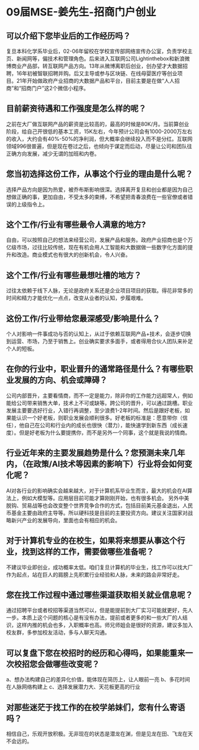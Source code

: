 # 09届MSE-姜先生-招商门户创业

## 可以介绍下您毕业后的工作经历吗？

复旦本科化学系毕业后，02-06年留校在学校宣传部网络宣传办公室，负责学校主页、新闻网等，偏技术和管理角色。后来进入互联网公司Lightinthebox和新浪微博商业产品部，转互联网产品方向。13年从微博离职后创业，创办望才大数据招聘，16年初被智联招聘并购。后又主导或参与区块链、在线母婴医疗等创业项目。21年开始做政府产业招商的大数据产品和平台，目前主要是在做“人人招商”和“招商门户”这2个微信小程序。

## 目前薪资待遇和工作强度是怎么样的呢？

之前在大厂做互联网产品的薪资是比较高的，最高的时候是80K/月。当前算创业阶段，给自己开很低的基本工资，15K左右，今年预计公司会有1000-2000万左右的收入，大约会有40\%-50\%的净利润，但大概率会继续投入而不是分红。互联网领域996很普遍，但是现在卷过之后，也倾向于谋定而后动，尽量让公司和团队往正确方向发展，减少无谓的加班和内卷。

## 您当初选择这份工作，从事这个行业的理由是什么呢？

选择产品方向是因为热爱，被乔布斯影响很深。选择离开复旦和创业都是因为自己想做正确的事，更加自由，不受太多的束缚，不希望把青春浪费在一些官僚或者错误的上级指令上。

## 这个工作/行业有哪些最令人满意的地方?

自由，可以按照自己的想法来经营公司，发展产品和服务。政府产业招商也是个万亿级市场，过往比较传统，现在有机会用人工智能和大数据做一些数字化方面的提升和改造。商业模式也有很大的创新机会，令人兴奋。

## 这个工作/行业有哪些最想吐槽的地方？

过往太依赖于线下人脉，无论是政府关系还是企业项目项目的获取。得花非常多的时间和精力才能优化一点点，改变从业者的认知，步履艰难。

## 这份工作/行业带给您最深感受/影响是什么？

个人对影响一件事成功与否的认知上，从过于依赖互联网产品+技术，会逐步切换到运营、市场，乃至于销售上。创业确实要求多面手，或者得用合伙人团队来补足个人的短板。

## 在你的行业中，职业晋升的通常路径是什么？有哪些职业发展的方向、机会或障碍？

公司内部晋升，主要看情商，而不一定是能力，除非你的工作能力远超常人，例如能给公司带来销售大单，技术上不可或缺等。跨公司的晋升，可以通过跳槽。职业发展主要要选好行业，入错行再调整，至少浪费1-2年时间。然后是跟好老板，如果能认识一个好老板，则职业发展会顺利很多。好老板的标准是：愿意带你（信任），他自己在公司和行业内的成长也很快（潜力），能快速学到新东西（成长速度）。但是好老板为什么要提携你，而不是另外一个同事，这个就是我说的情商。

## 行业近年来的主要发展趋势是什么？您预测未来几年内，（在政策/AI技术等因素的影响下）行业将会如何变化呢？

AI对各行业的影响确实会越来越大，对于计算机系毕业生而言，最大的机会在AI算法上，例如大模型等。应用层目前可能才算刚刚开始，也有很多机会。
另外中美脱钩、贸易战等也会改变整个世界竞争合作的方式，包括目前美元基金退出，人民币基金主要由政府主导等。所以硬科技是目前的主要投资方向。建议关注国家对战略新兴产业的发展导向，里面也会有相应的机会。

## 对于计算机专业的在校生，如果将来想要从事这个行业，找到这样的工作，需要做哪些准备呢？

不建议毕业即创业，成功概率太低。咱们复旦计算机的毕业生，找工作可以找大厂作为起点，站在巨人的肩膀上先积累行业经验和人脉，未来的路会非常好走。

## 您在找工作过程中通过哪些渠道获取相关就业信息呢？

通过招聘平台或者校招等渠道当然可以，但是能提前到大厂实习可能就更好，先人一步。本质上这个问题的核心是有没有办法，提前或者更多的和一些大厂的人结识，这样内推的机会也多，入职概率也高。师兄师姐会是很好的资源，建议多加入校友群，多参加校友活动，多与人聊天沟通。

## 可以复盘下您在校招时的经历和心得吗，如果能重来一次校招您会做哪些改变呢？

a、想办法构建自己的差异化价值，能体现在简历上，让人眼前一亮
b、多花时间在人脉网络构建上
c、选择发展潜力大、天花板更高的行业

## 对那些迷茫于找工作的在校学弟妹们，您有什么寄语吗？

相信自己，乐观开放积极。无非现在的状态是潜龙在渊，但是见龙在田、飞龙在天不会远的。
